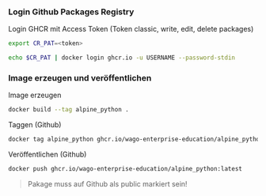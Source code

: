 ### Login Github Packages Registry


Login GHCR mit Access Token (Token classic, write, edit, delete packages)

```bash
export CR_PAT=<token>
```

```bash
echo $CR_PAT | docker login ghcr.io -u USERNAME --password-stdin
```
### Image erzeugen und veröffentlichen

Image erzeugen

```bash
docker build --tag alpine_python . 
```

Taggen (Github)

```bash
docker tag alpine_python ghcr.io/wago-enterprise-education/alpine_python:latest
```

Veröffentlichen (Github)

```bash
docker push ghcr.io/wago-enterprise-education/alpine_python:latest
```

> Pakage muss auf Github als public markiert sein!
